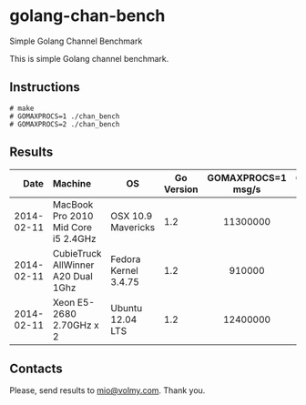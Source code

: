 golang-chan-bench
=================

Simple Golang Channel Benchmark

This is simple Golang channel benchmark.

## Instructions

```
# make
# GOMAXPROCS=1 ./chan_bench 
# GOMAXPROCS=2 ./chan_bench
```


## Results

| Date  | Machine   | OS | Go Version | GOMAXPROCS=1 msg/s | GOMAXPROCS=2 msg/s |
|------:|:----------|----|------------|:------------------:|:------------------:|
| 2014-02-11 | MacBook Pro 2010 Mid Core i5 2.4GHz | OSX 10.9 Mavericks  | 1.2 | 11300000 | 7300000 |
| 2014-02-11 | CubieTruck AllWinner A20 Dual 1Ghz | Fedora Kernel 3.4.75 | 1.2 | 910000 | 1020000 |
| 2014-02-11 | Xeon E5-2680 2.70GHz x 2 | Ubuntu 12.04 LTS | 1.2 | 12400000 | 7800000 |


## Contacts

Please, send results to mio@volmy.com. Thank you.
